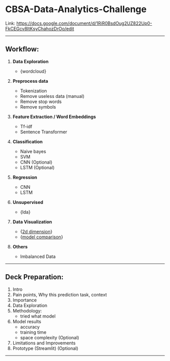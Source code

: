 # CBSA-Data-Analytics-Challenge
Link: https://docs.google.com/document/d/1RiR0BsdOug2UZ822Up0-FkCEGcv8ItKsyChahozDrOo/edit

---
## Workflow:
1. **Data Exploration**
    * {wordcloud}
2. **Preprocess data**
    * Tokenization      
    * Remove useless data (manual)
    * Remove stop words
    * Remove symbols
3. **Feature Extraction / Word Embeddings**
    * Tf-idf
    * Sentence Transformer

4. **Classification**
    * Naive bayes
    * SVM
    * CNN (Optional)
    * LSTM (Optional)

5. **Regression**
    * CNN
    * LSTM

6. **Unsupervised**
    * {lda}

7. **Data Visualization**
    * {[2d dimension](https://raw.githubusercontent.com/UKPLab/sentence-transformers/master/docs/img/20news_semantic.png)}
    * {[model comparison](https://miro.medium.com/max/834/1*NjBnbUbhZV_Cug7canCXuw.png)}

8. **Others**
    * Imbalanced Data


---
## Deck Preparation:
1. Intro
2. Pain points, Why this prediction task, context
3. Importance
4. Data Exploration
5. Methodology: 
    * tried what model
6. Model results
    * accuracy
    * training time
    * space complexity (Optional)
7. Limitations and Improvements
8. Prototype  (Streamlit) (Optional)
---